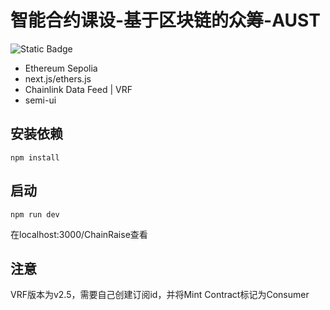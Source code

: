 # 智能合约课设-基于区块链的众筹-AUST
![Static Badge](https://img.shields.io/badge/license-GPL3.0-blue)

* Ethereum Sepolia
* next.js/ethers.js
* Chainlink Data Feed | VRF
* semi-ui

## 安装依赖
```
npm install
```
## 启动
```
npm run dev
```
在localhost:3000/ChainRaise查看
## 注意
VRF版本为v2.5，需要自己创建订阅id，并将Mint Contract标记为Consumer
